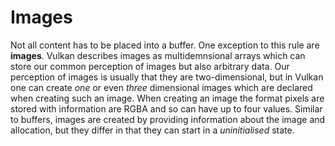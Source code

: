 # Images

Not all content has to be placed into a buffer. One exception to this rule are **images**. Vulkan
describes images as multidemnsional arrays which can store our common perception of images but also
arbitrary data. Our perception of images is usually that they are two-dimensional, but in Vulkan one
can create *one* or even *three* dimensional images which are declared when creating such an image.
When creating an image the format pixels are stored with information are RGBA and so can have up to
four values. Similar to buffers, images are created by providing information about the image and
allocation, but they differ in that they can start in a *uninitialised* state.
